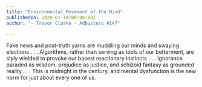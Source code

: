 ```yaml
---
title: "Environmental Movement of the Mind"
publishedOn: 2020-01-14T00:00:00Z
author: "- Trevor Clarke - Adbusters #147"

---
```


Fake news and post-truth yarns are muddling our minds and swaying elections . . . Algorithms, rather than serving as tools of our betterment, are slyly wielded to provoke our basest reactionary instincts . . . Ignorance paraded as wisdom, prejudice as justice, and schizoid fantasy as grounded reality . . . This is midnight in the century, and mental dysfunction is the new norm for just about every one of us.